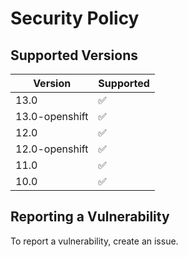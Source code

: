 # Security Policy

## Supported Versions

| Version           | Supported          |
| ----------------- | ------------------ |
| 13.0              | :white_check_mark: |
| 13.0-openshift    | :white_check_mark: |
| 12.0              | :white_check_mark: |
| 12.0-openshift    | :white_check_mark: |
| 11.0              | :white_check_mark: |
| 10.0              | :white_check_mark: |

## Reporting a Vulnerability

To report a vulnerability, create an issue.
